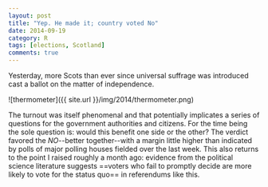 ```yaml
---
layout: post
title: "Yep. He made it; country voted No" 
date: 2014-09-19
category: R
tags: [elections, Scotland]
comments: true
---
```


Yesterday, more Scots than ever since universal suffrage was introduced cast a ballot on the matter of independence. 

<!--more-->

![thermometer]({{ site.url }}/img/2014/thermometer.png)

The turnout was itself phenomenal and that potentially implicates  a series of questions for the government authorities and citizens. For the time being the sole question is: would this benefit one side or the other? The verdict favored the *NO*--better together--with a margin little higher than indicated by polls of major polling houses fielded over the last week. This also returns to the point I raised roughly a month ago: evidence from the political science literature suggests ==voters who fail to promptly decide are more likely to vote for the status quo== in referendums like this.


